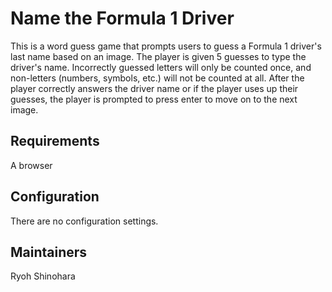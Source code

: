 #  Name the Formula 1 Driver
This is a word guess game that prompts users to guess a Formula 1 driver's last name based on an image. The player is given 5 guesses to type the driver's name. Incorrectly guessed letters will only be counted once, and non-letters (numbers, symbols, etc.) will not be counted at all. After the player correctly answers the driver name or if the player uses up their guesses, the player is prompted to press enter to move on to the next image.
## Requirements
A browser
## Configuration
There are no configuration settings.
## Maintainers
Ryoh Shinohara
